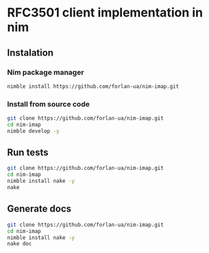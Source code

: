 RFC3501 client implementation in nim
====================================

## Instalation
### Nim package manager

```bash
nimble install https://github.com/forlan-ua/nim-imap.git
```

### Install from source code

```bash
git clone https://github.com/forlan-ua/nim-imap.git
cd nim-imap
nimble develop -y
```

## Run tests

```bash
git clone https://github.com/forlan-ua/nim-imap.git
cd nim-imap
nimble install nake -y
nake
```

## Generate docs

```bash
git clone https://github.com/forlan-ua/nim-imap.git
cd nim-imap
nimble install nake -y
nake doc
```

